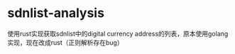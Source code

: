 # sdnlist-analysis

使用rust实现获取sdnlist中的digital currency address的列表，原本使用golang实现，现在改成rust（正则解析存在bug）
